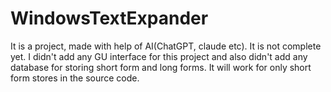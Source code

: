 # WindowsTextExpander
It is a project, made with help of AI(ChatGPT, claude etc). It is not complete yet. 
I didn't add any GU interface for this project and also didn't add any database for storing short form and long forms.
It will work for only short form stores in the source code.
